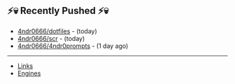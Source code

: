 ## ⚡💀 Recently Pushed ⚡💀


- [4ndr0666/dotfiles](https://github.com/4ndr0666/dotfiles) - (today)
- [4ndr0666/scr](https://github.com/4ndr0666/scr) - (today)
- [4ndr0666/4ndr0prompts](https://github.com/4ndr0666/4ndr0prompts) - (1 day ago)

---
- [Links](https://github.com/4ndr0666/Links/blob/main/README.md)        
- [Engines](https://github.com/hoothin/SearchJumper/discussions/73)    

